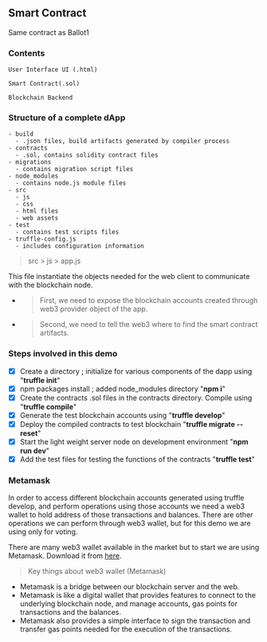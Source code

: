 ## Smart Contract
Same contract as Ballot1

### Contents

```
User Interface UI (.html)
```
```
Smart Contract(.sol)
```
```
Blockchain Backend
```

### Structure of a complete dApp

```
- build
  - .json files, build artifacts generated by compiler process
- contracts
  - .sol, contains solidity contract files
- migrations
  - contains migration script files
- node_modules
  - contains node.js module files
- src
  - js
  - css
  - html files
  - web assets
- test
  - contains test scripts files
- truffle-config.js
  - includes configuration information  
```

> src > js > app.js

This file instantiate the objects needed for the web client to communicate with the blockchain node.
  - > First, we need to expose the blockchain accounts created through web3 provider object of the app.
  - > Second, we need to tell the web3 where to find the smart contract artifacts. 


### Steps involved in this demo

- [x] Create a directory ; initialize for various components of the dapp using "**truffle init**"
- [x] npm packages install ; added node_modules directory "**npm i**"
- [x] Create the contracts .sol files in the contracts directory. Compile using "**truffle compile**"
- [x] Generate the test blockchain accounts using "**truffle develop**"
- [x] Deploy the compiled contracts to test blockchain "**truffle migrate --reset**"
- [x] Start the light weight server node on development environment "**npm run dev**"
- [x] Add the test files for testing the functions of the contracts "**truffle test**"

### Metamask

In order to access different blockchain accounts generated using truffle develop, and perform operations using those accounts we need a web3 wallet to hold address of those transactions and balances.
There are other operations we can perform through web3 wallet, but for this demo we are using only for voting.  

There are many web3 wallet available in the market but to start we are using Metamask. Download it from [here](https://metamask.io/download/).

> Key things about web3 wallet (Metamask)
- Metamask is a bridge between our blockchain server and the web.
- Metamask is like a digital wallet that provides features to connect to the underlying blockchain node, and manage accounts, gas points for transactions and the balances.
- Metamask also provides a simple interface to sign the transaction and transfer gas points needed for the execution of the transactions.
